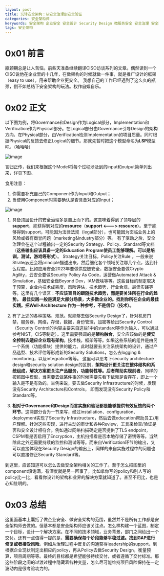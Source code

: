 ```yaml
---
layout: post
title: 玩转安全架构：从安全治理到安全验证
categories: 安全架构师
kerywords: 安全架构 企业安全 安全设计 Security Design 微服务安全 安全治理 安全验证 
tags: 安全架构
---
```


# 0x01 前言

瓶颈期总是让人苦恼。前些天准备继续翻译CISO访谈系列的文章。偶然读到一个CISO说他在企业里的十几年，在做架构的时候就做一件事，就是推广设计的框架（easy to use），用来帮助企业更安全。 我想自己的工作已经遇到了这么久的瓶颈，倒不如总结下安全架构的玩法。权作自娱自乐。

# 0x02 正文

以下图为例，将Governance和Design作为Logical部分，Implementation和Verification作为Physical部分。在Logical部分由Governance引导Design的架构方向，在Physical部分，由Verification检测Implementation的项目质量。同时根据Physical的反馈去修正Logical的细节。那就先暂时把这个模型命名为**LSP**模型吧。（哈哈哈）

![image](https://img.iami.xyz/images/217746259-1b5a9b78-b47d-4d84-a881-01f6f8c27a7f.png)

言归正传，我们来根据这个Model将每个过程涉及到的input和output简单列出来，详见下图。

食用注意： 
1. 你需要补充自己的Component作为Input和Output；
2. 当使用Component时需要确认是否具备对应的Input；

![image](https://img.iami.xyz/images/217699918-d37356c1-c00a-4ddc-b2c7-7dbe2a2c0881.png)

1. 具备顶层设计的安全治理多是自上而下的。这意味着得到了领导层的**support**，能获得到对应的**resource**（**support <---> resource**）。至于能够得到support，可能因为法律法规（legal部分），也可能因为面临业务上的风险或者有商誉问题（marketing&industry部分）等。
有了驱动之后，安全治理会在这个过程输出一定的Security Strategy、Policy、Standard等文档（**这些输出应该具备一定的Education Program使员工能够理解。可以是培训，测试，游戏等形式**）。
Strategy关注目标，Policy关注Rule 。一般来说Strategy还会将principle描述出来，然后细化各个领域关注哪几个点，达到什么程度。比如应用安全2023年要做供应链安全，数据安全要做Crypto Agility，云安全要做Security Policy As Code，运营做Automated Attack & Simulation，基础安全做Beyond Dev，IAM做啥等等。这些目标的制定取决于预算，企业内技术成熟度，风险评估，技术趋势，行业合规，最佳实践等等。这里有几个误区：**不应该盲目的跟随技术趋势，而是要关注所在行业的趋势。** **最佳实践一般是满足大部分场景，大多数企业的。找到你所在企业的最佳实践。把Well-Architecture 作为一种参考，不是信仰（技术）。**

2. 有了上述的各种策略、规范。就能够去做Security Design了，针对机房门禁，服务器，网络，存储，数据，身份管理，加密等给出Security Control（Security Control的内容主要来自这些1中的standard等作为输入，可以通过参考NIST，CIS等制定）。这里需要强调的是**架构融合**，安全应该做的是**使安全控制去适应企业现有架构**。技术栈，框架等等。如果这些系统的组件是由另一个系统（功能模块）提供的能力。此时就要去关注系统架构的设计，通过产品选型、技术评估等形成新的Security Solutions，怎么去logging & monitoring，以及integration等等。 这里可以思考下security architecture design和security solution design的区别，**架构设计更关注在整体结构和系统组成，解决方案更关注产品服务，功能特性等。后者帮助实现前者**。同样的按照图中模型，当需要去做某件事的时候需要先看下依赖是否存在，即上一个输入是不是有效的。举例来说，要去做Security Infrastructure的时候，发现没有Security Architecture和Controls， 即而发现没有Security Policy和Standard等。

3. **相对于Governance和Design而言实施和验证都是能够提供有效反馈的两个环节**。这两部分合为一节来写，经过installation、configuration、deployment实现了Security Infrastructure，然后去做education帮助员工/用户理解。针对这些实现，进行主动的审计和各种Review，工具来检查/验证是否和安全设计相符合。例如通过网络扫描确定是否提供了TLS endpoint，CSPM看是否启用了Encryption，主机扫描看是否本地存储了密钥等等。当然除此之外还需要持续的监控和测试等等。而来自Verification环节的输出，又可以直接体现在Security Design的输出上，同样的来自实施过程中的问题也可以直接修正Security Standard等。

到这里，应该知道可以怎么去做安全架构相关的工作了。至于怎么把图里的component填饱满，有深度就是另一回事了。比如拿你写的policy和别人写的policy比一比，看看你设计的架构和业界的解决方案就知道了。甚至不用比，也是心知肚明的。

# 0x03 总结

这里面基本上囊括了做企业安全、做安全架构的范围，虽然并不是所有工作都是安全架构师去做的。但基本都是安全架构师应该关注点。怎么样构建一个蓝图，制定一个目标，设计一个解决方案。在不同的技术领域，业务背景，部门之间给出一个交付。还有一点值得一提的是，**需要确保每个阶段能够平稳过渡。找到GAP进行修复或者接受风险**。例如从治理过程中反复的沟通获得leadership的support，到根据企业现状制定出相应的policy，再从Policy去做Security Design，衡量预算，项目周期等等。最终的目标都是希望能够持续交付，或者遵循了交付标准。那这些阶段之间的过渡过程中隐藏着各种变量，怎么尽可能维持项目风险保持在一定波动内是很考验功力的。